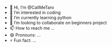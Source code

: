 - 👋 Hi, I’m @CallMeTaro
- 👀 I’m interested in coding
- 🌱 I’m currently learning python
- 💞️ I’m looking to collaborate on beginners project
- 📫 How to reach me ...
- 😄 Pronouns: ...
- ⚡ Fun fact: ...

<!---
CallMeTaro/CallMeTaro is a ✨ special ✨ repository because its `README.md` (this file) appears on your GitHub profile.
You can click the Preview link to take a look at your changes.
--->
